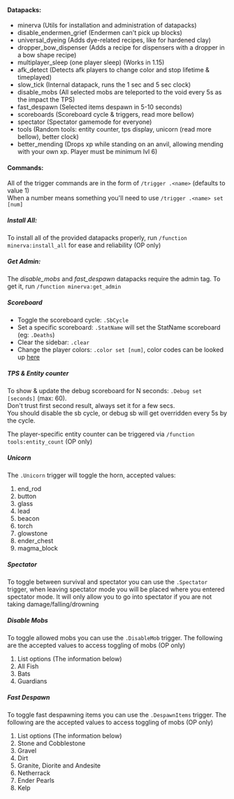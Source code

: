#### Datapacks:
 - minerva (Utils for installation and administration of datapacks)
 - disable_endermen_grief (Endermen can't pick up blocks)
 - universal_dyeing (Adds dye-related recipes, like for hardened clay)
 - dropper_bow_dispenser (Adds a recipe for dispensers with a dropper in a bow shape recipe)
 - multiplayer_sleep (one player sleep) (Works in 1.15)
 - afk_detect (Detects afk players to change color and stop lifetime & timeplayed)
 - slow_tick (Internal datapack, runs the 1 sec and 5 sec clock)
 - disable_mobs (All selected mobs are teleported to the void every 5s as the impact the TPS)
 - fast_despawn (Selected items despawn in 5-10 seconds)
 - scoreboards (Scoreboard cycle & triggers, read more bellow)
 - spectator (Spectator gamemode for everyone)
 - tools (Random tools: entity counter, tps display, unicorn (read more bellow), better clock)
 - better_mending (Drops xp while standing on an anvil, allowing mending with your own xp. Player must be minimum lvl 6)

#### Commands:
All of the trigger commands are in the form of `/trigger .<name>` (defaults to value 1)\
When a number means something you'll need to use `/trigger .<name> set [num]`

##### Install All:
To install all of the provided datapacks properly, run `/function minerva:install_all` for ease and reliability (OP only)

##### Get Admin:
The *disable_mobs* and *fast_despawn* datapacks require the admin tag. To get it, run `/function minerva:get_admin`

##### Scoreboard
 - Toggle the scoreboard cycle: `.SbCycle`
 - Set a specific scoreboard: `.StatName` will set the StatName scoreboard (eg: `.Deaths`)
 - Clear the sidebar: `.clear`
 - Change the player colors: `.color set [num]`, color codes can be looked up [here](https://minecraft.gamepedia.com/Formatting_codes)

##### TPS & Entity counter
To show & update the debug scoreboard for N seconds: `.Debug set [seconds]` (max: 60).\
Don't trust first second result, always set it for a few secs.\
You should disable the sb cycle, or debug sb will get overridden every 5s by the cycle.

The player-specific entity counter can be triggered via `/function tools:entity_count` (OP only)

##### Unicorn 
The `.Unicorn` trigger will toggle the horn, accepted values:
 1. end_rod
 2. button
 3. glass
 4. lead
 5. beacon
 6. torch
 7. glowstone
 8. ender_chest
 9. magma_block
 
##### Spectator
To toggle between survival and spectator you can use the `.Spectator` trigger, when leaving spectator mode you will be placed where you entered spectator mode.
It will only allow you to go into spectator if you are not taking damage/falling/drowning

##### Disable Mobs
To toggle allowed mobs you can use the `.DisableMob` trigger. The following are the accepted values to access toggling of mobs (OP only)
1. List options (The information below)
2. All Fish
3. Bats
4. Guardians

##### Fast Despawn
To toggle fast despawning items you can use the `.DespawnItems` trigger. The following are the accepted values to access toggling of mobs (OP only)
1. List options (The information below)
2. Stone and Cobblestone
3. Gravel
4. Dirt
5. Granite, Diorite and Andesite
6. Netherrack
7. Ender Pearls
8. Kelp